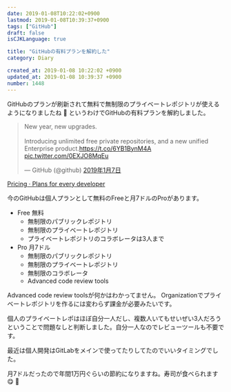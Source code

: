 ```yaml
---
date: 2019-01-08T10:22:02+0900
lastmod: 2019-01-08T10:39:37+0900
tags: ["GitHub"]
draft: false
isCJKLanguage: true

title: "GitHubの有料プランを解約した"
category: Diary

created_at: 2019-01-08 10:22:02 +0900
updated_at: 2019-01-08 10:39:37 +0900
number: 1448
---
```


GitHubのプランが刷新されて無料で無制限のプライベートレポジトリが使えるようになりましたね :tada:
というわけでGitHubの有料プランを解約しました。

<blockquote class="twitter-tweet" data-lang="ja"><p lang="en" dir="ltr">New year, new upgrades.<br><br>Introducing unlimited free private repositories, and a new unified Enterprise product.<a href="https://t.co/6YB1BynM4A">https://t.co/6YB1BynM4A</a> <a href="https://t.co/0EXJO8MqEu">pic.twitter.com/0EXJO8MqEu</a></p>&mdash; GitHub (@github) <a href="https://twitter.com/github/status/1082345362503938049?ref_src=twsrc%5Etfw">2019年1月7日</a></blockquote>
<script async src="https://platform.twitter.com/widgets.js" charset="utf-8"></script>

[Pricing · Plans for every developer](https://github.com/pricing)

今のGitHubは個人プランとして無料のFreeと月7ドルのProがあります。

* Free 無料
    * 無制限のパブリックレポジトリ
    * 無制限のプライベートレポジトリ
    * プライベートレポジトリのコラボレータは3人まで
* Pro 月7ドル
    * 無制限のパブリックレポジトリ
    * 無制限のプライベートレポジトリ
    * 無制限のコラボレータ
    * Advanced code review tools

Advanced code review toolsが何かはわかってません。
Organizationでプライベートレポジトリを作るには変わらず課金が必要みたいです。

個人のプライベートレポはほぼ自分一人だし、複数人いてもせいぜい3人だろうということで問題なしと判断しました。自分一人なのでレビューツールも不要です。

最近は個人開発はGitLabをメインで使ってたりしてたのでいいタイミングでした。

月7ドルだったので年間1万円ぐらいの節約になりますね。寿司が食べられます :yum: :sushi: 
